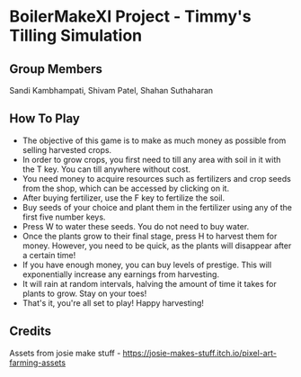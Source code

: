 # BoilerMakeXI Project - Timmy's Tilling Simulation

## Group Members

Sandi Kambhampati, Shivam Patel, Shahan Suthaharan

## How To Play

 - The objective of this game is to make as much money as possible from selling harvested crops.
 - In order to grow crops, you first need to till any area with soil in it with the T key. You can till anywhere without cost.
 - You need money to acquire resources such as fertilizers and crop seeds from the shop, which can be accessed by clicking on it.
 - After buying fertilizer, use the F key to fertilize the soil.
 - Buy seeds of your choice and plant them in the fertilizer using any of the first five number keys.
 - Press W to water these seeds. You do not need to buy water.
 - Once the plants grow to their final stage, press H to harvest them for money. However, you need to be quick, as the plants will disappear after a certain time!
 - If you have enough money, you can buy levels of prestige. This will exponentially increase any earnings from harvesting.
 - It will rain at random intervals, halving the amount of time it takes for plants to grow. Stay on your toes!
 - That's it, you're all set to play! Happy harvesting!

## Credits

Assets from josie make stuff - https://josie-makes-stuff.itch.io/pixel-art-farming-assets
